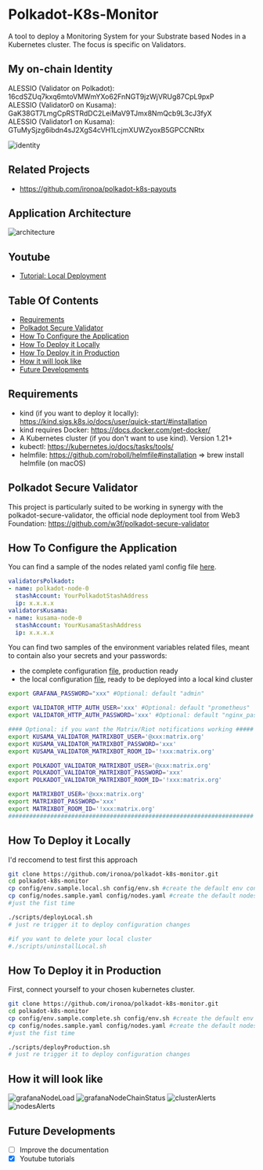 # Polkadot-K8s-Monitor

A tool to deploy a Monitoring System for your Substrate based Nodes in a Kubernetes cluster. The focus is specific on Validators.

## My on-chain Identity

ALESSIO (Validator on Polkadot): 16cdSZUq7kxq6mtoVMWmYXo62FnNGT9jzWjVRUg87CpL9pxP  
ALESSIO (Validator0 on Kusama): GaK38GT7LmgCpRSTRdDC2LeiMaV9TJmx8NmQcb9L3cJ3fyX  
ALESSIO (Validator1 on Kusama): GTuMySjzg6ibdn4sJ2XgS4cVH1LcjmXUWZyoxB5GPCCNRtx

![identity](assets/identity.png)


## Related Projects

- https://github.com/ironoa/polkadot-k8s-payouts

## Application Architecture

![architecture](assets/architecture.png)

## Youtube

* [Tutorial: Local Deployment](https://www.youtube.com/watch?v=6WdcC6o49QI)

## Table Of Contents

* [Requirements](#requirements)
* [Polkadot Secure Validator](#polkadot-secure-validator)
* [How To Configure the Application](#how-to-configure-the-application)
* [How To Deploy it Locally](#how-to-deploy-it-locally)
* [How To Deploy it in Production](#how-to-deploy-it-in-production)
* [How it will look like](#how-it-will-look-like)
* [Future Developments](#future-developments)

## Requirements
* kind (if you want to deploy it locally): https://kind.sigs.k8s.io/docs/user/quick-start/#installation
* kind requires Docker: https://docs.docker.com/get-docker/
* A Kubernetes cluster (if you don't want to use kind). Version 1.21+
* kubectl: https://kubernetes.io/docs/tasks/tools/
* helmfile: https://github.com/roboll/helmfile#installation => brew install helmfile (on macOS)

## Polkadot Secure Validator
This project is particularly suited to be working in synergy with the polkadot-secure-validator, the official node deployment tool from Web3 Foundation: https://github.com/w3f/polkadot-secure-validator 

## How To Configure the Application

You can find a sample of the nodes related yaml config file [here](config/nodes.sample.yaml).  

```yaml
validatorsPolkadot:
- name: polkadot-node-0
  stashAccount: YourPolkadotStashAddress
  ip: x.x.x.x   
validatorsKusama: 
- name: kusama-node-0
  stashAccount: YourKusamaStashAddress
  ip: x.x.x.x 
```

You can find two samples of the environment variables related files, meant to contain also your secrets and your passwords:  
* the complete configuration [file](config/env.sample.complete.sh), production ready  
* the local configuration [file](config/env.sample.local.sh), ready to be deployed into a local kind cluster  

```sh
export GRAFANA_PASSWORD="xxx" #Optional: default "admin"

export VALIDATOR_HTTP_AUTH_USER='xxx' #Optional: default "prometheus"
export VALIDATOR_HTTP_AUTH_PASSWORD='xxx' #Optional: default "nginx_password"

#### Optional: if you want the Matrix/Riot notifications working #####
export KUSAMA_VALIDATOR_MATRIXBOT_USER='@xxx:matrix.org'
export KUSAMA_VALIDATOR_MATRIXBOT_PASSWORD='xxx'
export KUSAMA_VALIDATOR_MATRIXBOT_ROOM_ID='!xxx:matrix.org'

export POLKADOT_VALIDATOR_MATRIXBOT_USER='@xxx:matrix.org'
export POLKADOT_VALIDATOR_MATRIXBOT_PASSWORD='xxx'
export POLKADOT_VALIDATOR_MATRIXBOT_ROOM_ID='!xxx:matrix.org'

export MATRIXBOT_USER='@xxx:matrix.org'
export MATRIXBOT_PASSWORD='xxx'
export MATRIXBOT_ROOM_ID='!xxx:matrix.org'
######################################################################
```

## How To Deploy it Locally
I'd reccomend to test first this approach 

```bash
git clone https://github.com/ironoa/polkadot-k8s-monitor.git
cd polkadot-k8s-monitor
cp config/env.sample.local.sh config/env.sh #create the default env config file
cp config/nodes.sample.yaml config/nodes.yaml #create the default nodes config file
#just the fist time

./scripts/deployLocal.sh
# just re trigger it to deploy configuration changes

#if you want to delete your local cluster
#./scripts/uninstallLocal.sh
```

## How To Deploy it in Production
First, connect yourself to your chosen kubernetes cluster.

```bash
git clone https://github.com/ironoa/polkadot-k8s-monitor.git 
cd polkadot-k8s-monitor
cp config/env.sample.complete.sh config/env.sh #create the default env config file
cp config/nodes.sample.yaml config/nodes.yaml #create the default nodes config file
#just the fist time

./scripts/deployProduction.sh
# just re trigger it to deploy configuration changes
```

## How it will look like
![grafanaNodeLoad](assets/grafanaNodeLoad.png)
![grafanaNodeChainStatus](assets/grafanaNodeChainStatus.png)
![clusterAlerts](assets/clusterAlerts.png)
![nodesAlerts](assets/nodesAlerts.png)

## Future Developments
- [ ] Improve the documentation
- [X] Youtube tutorials 
